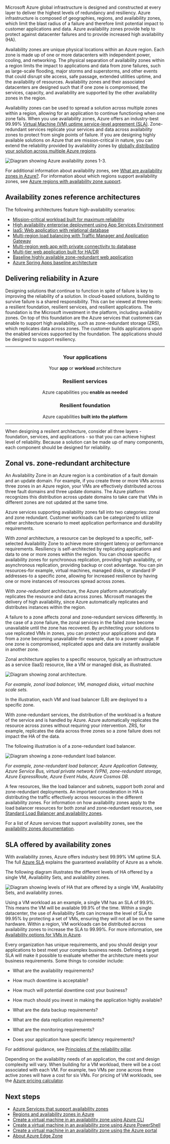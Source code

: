 Microsoft Azure global infrastructure is designed and constructed at every layer to deliver the highest levels of redundancy and resiliency. Azure infrastructure is composed of geographies, regions, and availability zones, which limit the blast radius of a failure and therefore limit potential impact to customer applications and data. Azure availability zones provide help to protect against datacenter failures and to provide increased high availability (HA).

Availability zones are unique physical locations within an Azure region. Each zone is made up of one or more datacenters with independent power, cooling, and networking. The physical separation of availability zones within a region limits the impact to applications and data from zone failures, such as large-scale flooding, major storms and superstorms, and other events that could disrupt site access, safe passage, extended utilities uptime, and the availability of resources. Availability zones and their associated datacenters are designed such that if one zone is compromised, the services, capacity, and availability are supported by the other availability zones in the region.

Availability zones can be used to spread a solution across multiple zones within a region, allowing for an application to continue functioning when one zone fails. When you use availability zones, Azure offers an industry-best 99.99% [Virtual Machine (VM) uptime service-level agreement (SLA)](https://azure.microsoft.com/support/legal/sla/virtual-machines/v1_9/). Zone-redundant services replicate your services and data across availability zones to protect from single points of failure. If you are designing highly available solutions on Azure that are mission-critical in nature, you can extend the reliability provided by availability zones by [globally distributing your solution across multiple Azure regions](/azure/architecture/framework/mission-critical/mission-critical-application-design#global-distribution).

![Diagram showing Azure availability zones 1-3.](./images/high-availability-001.png)

For additional information about availability zones, see [What are availability zones in Azure?](/azure/availability-zones/az-overview). For information about which regions support availability zones, see [
Azure regions with availability zone support](/azure/reliability/availability-zones-service-support#azure-regions-with-availability-zone-support).

## Availability zones reference architectures

The following architectures feature high-availability scenarios:

- [Mission-critical workload built for maximum reliability](/azure/architecture/reference-architectures/containers/aks-mission-critical/mission-critical-intro)
- [High availability enterprise deployment using App Services Environment](../web-apps/app-service-environment/architectures/ase-high-availability-deployment.yml)
- [IaaS: Web application with relational database](./ref-arch-iaas-web-and-db.yml)
- [Multi-region load balancing with Traffic Manager and Application Gateway](./reference-architecture-traffic-manager-application-gateway.yml)
- [Multi-region web app with private connectivity to database](../example-scenario/sql-failover/app-service-private-sql-multi-region.yml)
- [Multi-tier web application built for HA/DR](../example-scenario/infrastructure/multi-tier-app-disaster-recovery.yml)
- [Baseline highly available zone-redundant web application](../web-apps/app-service/architectures/baseline-zone-redundant.yml)
- [Azure Spring Apps baseline architecture](../web-apps/spring-apps/architectures/spring-apps-multi-zone.yml)

## Delivering reliability in Azure

Designing solutions that continue to function in spite of failure is key to improving the reliability of a solution. In cloud-based solutions, building to survive failure is a shared responsibility. This can be viewed at three levels: a resilient foundation, resilient services, and resilient applications. The foundation is the Microsoft investment in the platform, including availability zones. On top of this foundation are the Azure services that customers can enable to support high availability, such as zone-redundant storage (ZRS), which replicates data across zones. The customer builds applications upon the enabled services supported by the foundation. The applications should be designed to support resiliency.

<div align="center"> 
<hr />

   ### Your applications

   Your **app** or **workload** architecture

   ### Resilient services

   Azure capabilities you **enable as needed**

   ### Resilient foundation

   Azure capabilities **built into the platform**

<hr />
</div>

When designing a resilent architecture, consider all three layers - foundation, services, and applications - so that you can achieve highest level of reliability. Because a solution can be made up of many components, each component should be designed for reliability.


## Zonal vs. zone-redundant architecture

An Availability Zone in an Azure region is a combination of a fault domain and an update domain. For example, if you create three or more VMs across three zones in an Azure region, your VMs are effectively distributed across three fault domains and three update domains. The Azure platform recognizes this distribution across update domains to take care that VMs in different zones are not updated at the same time.

Azure services supporting availability zones fall into two categories: zonal and zone redundant. Customer workloads can be categorized to utilize either architecture scenario to meet application performance and durability requirements.

With *zonal* architecture, a resource can be deployed to a specific, self-selected Availability Zone to achieve more stringent latency or performance requirements. Resiliency is self-architected by replicating applications and data to one or more zones within the region. You can choose specific availability zones for synchronous replication, providing high availability, or asynchronous replication, providing backup or cost advantage. You can pin resources-for example, virtual machines, managed disks, or standard IP addresses-to a specific zone, allowing for increased resilience by having one or more instances of resources spread across zones.

With *zone-redundant* architecture, the Azure platform automatically replicates the resource and data across zones. Microsoft manages the delivery of high availability, since Azure automatically replicates and distributes instances within the region.

A failure to a zone affects zonal and zone-redundant services differently. In the case of a zone failure, the zonal services in the failed zone become unavailable until the zone has recovered. By architecting your solutions to use replicated VMs in zones, you can protect your applications and data from a zone becoming unavailable-for example, due to a power outage. If one zone is compromised, replicated apps and data are instantly available in another zone.

Zonal architecture applies to a specific resource, typically an infrastructure as a service (IaaS) resource, like a VM or managed disk, as illustrated.

![Diagram showing zonal architecture.](./images/high-availability-002.png)

*For example, zonal load balancer, VM, managed disks, virtual machine scale sets.*

In the illustration, each VM and load balancer (LB) are deployed to a specific zone.

With zone-redundant services, the distribution of the workload is a feature of the service and is handled by Azure. Azure automatically replicates the resource across zones without requiring your intervention. ZRS, for example, replicates the data across three zones so a zone failure does not impact the HA of the data.

The following illustration is of a zone-redundant load balancer.

![Diagram showing a zone-redundant load balancer.](./images/high-availability-003.png)

*For example, zone-redundant load balancer, Azure Application Gateway, Azure Service Bus, virtual private network (VPN), zone-redundant storage, Azure ExpressRoute, Azure Event Hubs, Azure Cosmos DB.*

A few resources, like the load balancer and subnets, support both zonal and zone-redundant deployments. An important consideration in HA is distributing the traffic effectively across resources in the different availability zones. For information on how availability zones apply to the load balancer resources for both zonal and zone-redundant resources, see [Standard Load Balancer and availability zones](/azure/load-balancer/load-balancer-standard-availability-zones).

For a list of Azure services that support availability zones, see the [availability zones documentation](/azure/availability-zones/az-region).

## SLA offered by availability zones

With availability zones, Azure offers industry best 99.99% VM uptime SLA. The full [Azure SLA](https://azure.microsoft.com/support/legal/sla/virtual-machines/v1_9/) explains the guaranteed availability of Azure as a whole.

The following diagram illustrates the different levels of HA offered by a single VM, Availability Sets, and availability zones.

![Diagram showing levels of HA that are offered by a single VM, Availability Sets, and availability zones.](./images/high-availability-004.png)

Using a VM workload as an example, a single VM has an SLA of 99.9%. This means the VM will be available 99.9% of the time. Within a single datacenter, the use of Availability Sets can increase the level of SLA to 99.95% by protecting a set of VMs, ensuring they will not all be on the same hardware. Within a region, VM workloads can be distributed across availability zones to increase the SLA to
99.99%. For more information, see [Availability options for VMs in Azure](/azure/virtual-machines/availability).

Every organization has unique requirements, and you should design your applications to best meet your complex business needs. Defining a target SLA will make it possible to evaluate whether the architecture meets your business requirements. Some things to consider include:

- What are the availability requirements?

- How much downtime is acceptable?

- How much will potential downtime cost your business?

- How much should you invest in making the application highly available?

- What are the data backup requirements?

- What are the data replication requirements?

- What are the monitoring requirements?

- Does your application have specific latency requirements?

For additional guidance, see [Principles of the reliability pillar](/azure/architecture/framework/resiliency/principles).

Depending on the availability needs of an application, the cost and design complexity will vary. When building for a VM workload, there will be a cost associated with each VM. For example, two VMs per zone across three active zones will have a cost for six VMs. For pricing of VM workloads, see the [Azure pricing calculator](https://azure.microsoft.com/pricing/calculator/?service=virtual-machines).

## Next steps

- [Azure Services that support availability zones](/azure/availability-zones/az-region)
- [Regions and availability zones in Azure](/azure/availability-zones/az-overview)
- [Create a virtual machine in an availability zone using Azure CLI](/azure/virtual-machines/linux/create-cli-availability-zone)
- [Create a virtual machine in an availability zone using Azure PowerShell](/azure/virtual-machines/windows/create-powershell-availability-zone)
- [Create a virtual machine in an availability zone using the Azure portal](/azure/virtual-machines/windows/create-portal-availability-zone)
- [About Azure Edge Zone](/azure/networking/edge-zones-overview)
